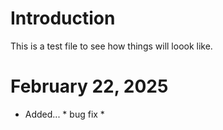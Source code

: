 # Introduction
This is a test file to see how things will loook like.

# February 22, 2025
* Added... * bug fix *
